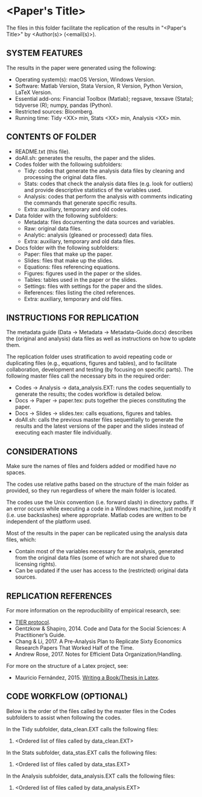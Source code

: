 # \<Paper's Title\>

The files in this folder facilitate the replication of the results in "\<Paper's Title\>" by \<Author(s)\> (\<email(s)\>).


## SYSTEM FEATURES
The results in the paper were generated using the following:
- Operating system(s): 	macOS Version, Windows Version.
- Software: 		Matlab Version, Stata Version, R Version, Python Version, LaTeX Version.
- Essential add-ons: 	Financial Toolbox (Matlab); regsave, texsave (Stata); tidyverse (R); numpy, pandas (Python).
- Restricted sources: 	Bloomberg.
- Running time: 	Tidy \<XX\> min, Stats \<XX\> min, Analysis \<XX\> min.


## CONTENTS OF FOLDER
- README.txt (this file).
- doAll.sh: generates the results, the paper and the slides.
- Codes folder with the following subfolders:
	- Tidy: codes that generate the analysis data files by cleaning and processing the original data files.
	- Stats: codes that check the analysis data files (e.g. look for outliers) and provide descriptive statistics of the variables used.
	- Analysis: codes that perform the analysis with comments indicating the commands that generate specific results.
	- Extra: auxiliary, temporary and old codes.
- Data folder with the following subfolders:
	- Metadata: files documenting the data sources and variables.
	- Raw: original data files.
	- Analytic: analysis (gleaned or processed) data files.
	- Extra: auxiliary, temporary and old data files.
- Docs folder with the following subfolders:
	- Paper: files that make up the paper.
	- Slides: files that make up the slides.
	- Equations: files referencing equations.
	- Figures: figures used in the paper or the slides.
	- Tables: tables used in the paper or the slides.
	- Settings: files with settings for the paper and the slides.
	- References: files listing the cited references.
	- Extra: auxiliary, temporary and old files.


## INSTRUCTIONS FOR REPLICATION
The metadata guide (Data -> Metadata -> Metadata-Guide.docx) describes the (original and analysis) data files as well as instructions on how to update them.

The replication folder uses stratification to avoid repeating code or duplicating files (e.g., equations, figures and tables), and to facilitate collaboration, development and testing (by focusing on specific parts). The following master files call the necessary bits in the required order:
- Codes -> Analysis -> data_analysis.EXT: runs the codes sequentially to generate the results; the codes workflow is detailed below.
- Docs -> Paper -> paper.tex: puts together the pieces constituting the paper.
- Docs -> Slides -> slides.tex: calls equations, figures and tables.
- doAll.sh: calls the previous master files sequentially to generate the results and the latest versions of the paper and the slides instead of executing each master file individually.


## CONSIDERATIONS
Make sure the names of files and folders added or modified have *no* spaces.

The codes use relative paths based on the structure of the main folder as provided, so they run regardless of where the main folder is located.

The codes use the Unix convention (i.e. forward slash) in directory paths. If an error occurs while executing a code in a Windows machine, just modify it (i.e. use backslashes) where appropriate. Matlab codes are written to be independent of the platform used.

Most of the results in the paper can be replicated using the analysis data files, which:
- Contain most of the variables necessary for the analysis, generated from the original data files (some of which are not shared due to licensing rights).
- Can be updated if the user has access to the (restricted) original data sources.


## REPLICATION REFERENCES
For more information on the reproducibility of empirical research, see:
- [TIER protocol](http://www.projecttier.org/tier-protocol/).
- Gentzkow & Shapiro, 2014. Code and Data for the Social Sciences: A Practitioner’s Guide.
- Chang & Li, 2017. A Pre-Analysis Plan to Replicate Sixty Economics Research Papers That Worked Half of the Time.
- Andrew Rose, 2017. Notes for Efficient Data Organization/Handling.

For more on the structure of a Latex project, see:
- Mauricio Fernández, 2015. [Writing a Book/Thesis in Latex](https://youtu.be/Qjp-a2uZWZc?list=PLOxllPK04FfH5HHUlDPPyUGG-VvPWM5xT).


## CODE WORKFLOW (OPTIONAL)
Below is the order of the files called by the master files in the Codes subfolders to assist when following the codes.

In the Tidy subfolder, data_clean.EXT calls the following files:
1. \<Ordered list of files called by data_clean.EXT\>

In the Stats subfolder, data_stas.EXT calls the following files:
1. \<Ordered list of files called by data_stas.EXT\>

In the Analysis subfolder, data_analysis.EXT calls the following files:
1. \<Ordered list of files called by data_analysis.EXT\>